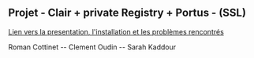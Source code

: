 ## Projet - Clair + private Registry + Portus - (SSL)

[Lien vers la presentation, l'installation et les problèmes rencontrés](./portus/)

Roman Cottinet -- Clement Oudin -- Sarah Kaddour


